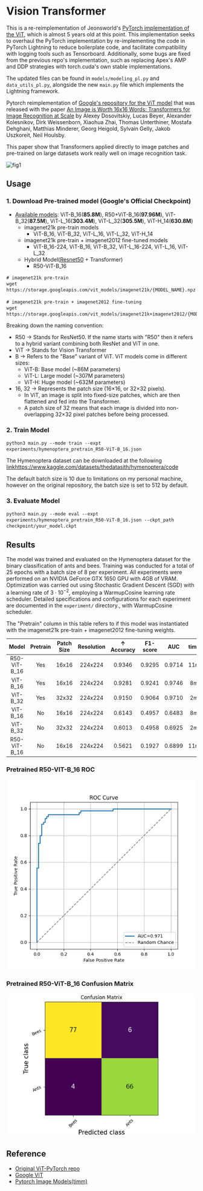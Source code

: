 # Vision Transformer
This is a re-reimplementation of Jeonsworld's [PyTorch implementation of the ViT](https://github.com/jeonsworld/ViT-pytorch), which is almost 5 years old at this point. This implementation seeks to overhaul the PyTorch implementation by re-implementing the code in PyTorch Lightning to reduce boilerplate code, and facilitate compatibility with logging tools such as Tensorboard. Additionally, some bugs are fixed from the previous repo's implementation, such as replacing Apex's AMP and DDP strategies with torch.cuda's own stable implementations.

The updated files can be found in `models/modeling_pl.py` and `data_utils_pl.py`, alongside the new `main.py` file which implements the Lightning framework.

Pytorch reimplementation of [Google's repository for the ViT model](https://github.com/google-research/vision_transformer) that was released with the paper [An Image is Worth 16x16 Words: Transformers for Image Recognition at Scale](https://arxiv.org/abs/2010.11929) by Alexey Dosovitskiy, Lucas Beyer, Alexander Kolesnikov, Dirk Weissenborn, Xiaohua Zhai, Thomas Unterthiner, Mostafa Dehghani, Matthias Minderer, Georg Heigold, Sylvain Gelly, Jakob Uszkoreit, Neil Houlsby.

This paper show that Transformers applied directly to image patches and pre-trained on large datasets work really well on image recognition task.

![fig1](./img/figure1.png)


## Usage
### 1. Download Pre-trained model (Google's Official Checkpoint)
* [Available models](https://console.cloud.google.com/storage/vit_models/): ViT-B_16(**85.8M**), R50+ViT-B_16(**97.96M**), ViT-B_32(**87.5M**), ViT-L_16(**303.4M**), ViT-L_32(**305.5M**), ViT-H_14(**630.8M**)
  * imagenet21k pre-train models
    * ViT-B_16, ViT-B_32, ViT-L_16, ViT-L_32, ViT-H_14
  * imagenet21k pre-train + imagenet2012 fine-tuned models
    * ViT-B_16-224, ViT-B_16, ViT-B_32, ViT-L_16-224, ViT-L_16, ViT-L_32
  * Hybrid Model([Resnet50](https://github.com/google-research/big_transfer) + Transformer)
    * R50-ViT-B_16
```
# imagenet21k pre-train
wget https://storage.googleapis.com/vit_models/imagenet21k/{MODEL_NAME}.npz

# imagenet21k pre-train + imagenet2012 fine-tuning
wget https://storage.googleapis.com/vit_models/imagenet21k+imagenet2012/{MODEL_NAME}.npz

```

Breaking down the naming convention:
- R50 → Stands for ResNet50. If the name starts with "R50" then it refers to a hybrid variant combining both ResNet and ViT in one.
- ViT → Stands for Vision Transformer
- B → Refers to the "Base" variant of ViT. ViT models come in different sizes:
  - ViT-B: Base model (~86M parameters)
  - ViT-L: Large model (~307M parameters)
  - ViT-H: Huge model (~632M parameters)
- 16, 32 → Represents the patch size (16×16, or 32×32 pixels).
  - In ViT, an image is split into fixed-size patches, which are then flattened and fed into the Transformer.
  - A patch size of 32 means that each image is divided into non-overlapping 32×32 pixel patches before being processed.

### 2. Train Model
```
python3 main.py --mode train --expt experiments/hymenoptera_pretrain_R50-ViT-B_16.json
```

The Hymenoptera dataset can be downloaded at the following [link]()https://www.kaggle.com/datasets/thedatasith/hymenoptera/code

The default batch size is 10 due to limitations on my personal machine, however on the original repository, the batch size is set to 512 by default.

### 3. Evaluate Model
```
python3 main.py --mode eval --expt experiments/hymenoptera_pretrain_R50-ViT-B_16.json --ckpt_path checkpoint/your_model.ckpt
```

## Results
The model was trained and evaluated on the Hymenoptera dataset for the binary classification of ants and bees. Training was conducted for a total of 25 epochs with a batch size of 8 per experiment. All experiments were performed on an NVIDIA GeForce GTX 1650 GPU with 4GB of VRAM. Optimization was carried out using Stochastic Gradient Descent (SGD) with a learning rate of $3 \cdot 10^{-2}$, employing a WarmupCosine learning rate scheduler. Detailed specifications and configurations for each experiment are documented in the `experiment/` directory., with WarmupCosine scheduler.

The "Pretrain" column in this table refers to if this model was instantiated with the imagenet21k pre-train + imagenet2012 fine-tuning weights.

|    Model     |  Pretrain   | Patch Size | Resolution |   ↑ Accuracy  |    F1-score    |    AUC    |  time   |
|:------------:|:-----------:|:----------:|:----------:|:-------------:|:--------------:|:---------:|:-------:|
| R50-ViT-B_16 | Yes         |   16x16    |  224x224   |    0.9346     |     0.9295     |   0.9714  |   11m   |
|   ViT-B_16   | Yes         |   16x16    |  224x224   |    0.9281     |     0.9241     |   0.9746  |    8m   |
|   ViT-B_32   | Yes         |   32x32    |  224x224   |    0.9150     |     0.9064     |   0.9710  |    2m   |
|   ViT-B_16   | No          |   16x16    |  224x224   |    0.6143     |     0.4957     |   0.6483  |    8m   |
|   ViT-B_32   | No          |   32x32    |  224x224   |    0.6013     |     0.4958     |   0.6925  |    2m   |
| R50-ViT-B_16 | No          |   16x16    |  224x224   |    0.5621     |     0.1927     |   0.6899  |   11m   |


### Pretrained R50-VIT-B_16 ROC

![img](./img/roc_curve.png)

### Pretrained R50-ViT-B_16 Confusion Matrix

![img](./img/confusion_matrix.png)

## Reference
* [Original ViT-PyTorch repo](https://github.com/jeonsworld/ViT-pytorch)
* [Google ViT](https://github.com/google-research/vision_transformer)
* [Pytorch Image Models(timm)](https://github.com/rwightman/pytorch-image-models)
